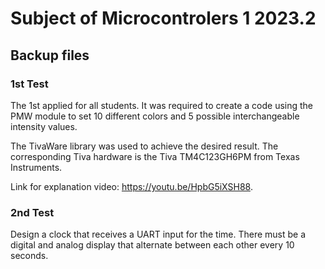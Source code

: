# Subject of Microcontrolers 1 2023.2

## Backup files
### 1st Test
The 1st applied for all students. It was required to create a code using the PMW module to set 10 different colors and 5 possible interchangeable intensity values.

The TivaWare library was used to achieve the desired result. The corresponding Tiva hardware is the Tiva TM4C123GH6PM from Texas Instruments.

Link for explanation video: https://youtu.be/HpbG5iXSH88.

### 2nd Test
Design a clock that receives a UART input for the time. There must be a digital and analog display that alternate between each other every 10 seconds.
